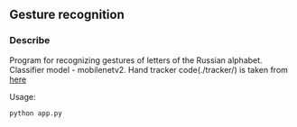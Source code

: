 ## Gesture recognition
### Describe
Program for recognizing gestures of letters of the Russian alphabet. Classifier model - mobilenetv2.
Hand tracker code(./tracker/) is taken from [here](https://github.com/metalwhale/hand_tracking)

Usage:

`python app.py`
